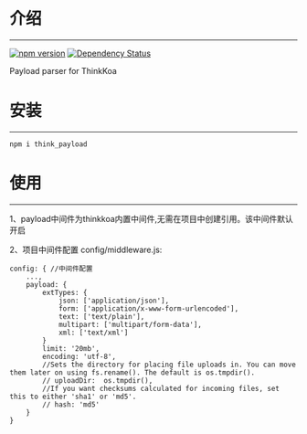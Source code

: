 # 介绍
-----

[![npm version](https://badge.fury.io/js/think_payload.svg)](https://badge.fury.io/js/think_payload)
[![Dependency Status](https://david-dm.org/thinkkoa/think_payload.svg)](https://david-dm.org/thinkkoa/think_payload)

Payload parser for ThinkKoa

# 安装
-----

```
npm i think_payload
```

# 使用
-----

1、payload中间件为thinkkoa内置中间件,无需在项目中创建引用。该中间件默认开启

2、项目中间件配置 config/middleware.js:
```
config: { //中间件配置
    ...,
    payload: {
        extTypes: {
            json: ['application/json'],
            form: ['application/x-www-form-urlencoded'],
            text: ['text/plain'],
            multipart: ['multipart/form-data'],
            xml: ['text/xml']
        }
        limit: '20mb',
        encoding: 'utf-8',
        //Sets the directory for placing file uploads in. You can move them later on using fs.rename(). The default is os.tmpdir().
        // uploadDir:  os.tmpdir(),
        //If you want checksums calculated for incoming files, set this to either 'sha1' or 'md5'.
        // hash: 'md5'
    }
}
```